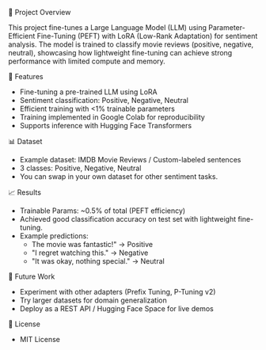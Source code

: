 📌 Project Overview

This project fine-tunes a Large Language Model (LLM) using Parameter-Efficient Fine-Tuning (PEFT) with LoRA (Low-Rank Adaptation) for sentiment analysis.
The model is trained to classify movie reviews (positive, negative, neutral), showcasing how lightweight fine-tuning can achieve strong performance with limited compute and memory.

🚀 Features

  - Fine-tuning a pre-trained LLM using LoRA
  - Sentiment classification: Positive, Negative, Neutral
  - Efficient training with <1% trainable parameters
  - Training implemented in Google Colab for reproducibility
  - Supports inference with Hugging Face Transformers

📊 Dataset

  - Example dataset: IMDB Movie Reviews / Custom-labeled sentences
  - 3 classes: Positive, Negative, Neutral
  - You can swap in your own dataset for other sentiment tasks.

📈 Results

  - Trainable Params: ~0.5% of total (PEFT efficiency)
  - Achieved good classification accuracy on test set with lightweight fine-tuning.
  - Example predictions:
    - The movie was fantastic!" → Positive
    - "I regret watching this." → Negative
    - "It was okay, nothing special." → Neutral

🔮 Future Work

  - Experiment with other adapters (Prefix Tuning, P-Tuning v2)
  - Try larger datasets for domain generalization
  - Deploy as a REST API / Hugging Face Space for live demos

📜 License
  - MIT License

